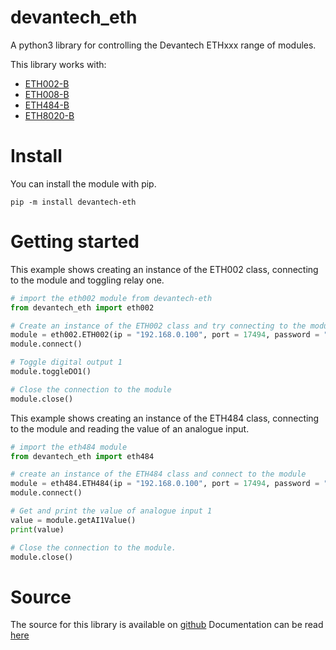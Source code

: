 # devantech_eth

A python3 library for controlling the Devantech ETHxxx range of modules.

This library works with:

* [ETH002-B](https://www.robot-electronics.co.uk/eth002b.html)
* [ETH008-B](https://www.robot-electronics.co.uk/eth008b.html)
* [ETH484-B](https://www.robot-electronics.co.uk/eth484b.html)
* [ETH8020-B](https://www.robot-electronics.co.uk/products/relay-modules/ethernet-relay/eth8020-20-x-16a-ethernet-relay.html)

# Install

You can install the module with pip.

```
pip -m install devantech-eth
```

# Getting started

This example shows creating an instance of the ETH002 class, connecting to the module and toggling relay one.

```python
# import the eth002 module from devantech-eth
from devantech_eth import eth002

# Create an instance of the ETH002 class and try connecting to the module
module = eth002.ETH002(ip = "192.168.0.100", port = 17494, password = "password")
module.connect()

# Toggle digital output 1
module.toggleDO1()

# Close the connection to the module
module.close()
```

This example shows creating an instance of the ETH484 class, connecting to the module and reading the value of an analogue input.

```python
# import the eth484 module
from devantech_eth import eth484

# create an instance of the ETH484 class and connect to the module
module = eth484.ETH484(ip = "192.168.0.100", port = 17494, password = "password")
module.connect()

# Get and print the value of analogue input 1
value = module.getAI1Value()
print(value)

# Close the connection to the module.
module.close()
```
# Source

The source for this library is available on [github](https://github.com/devantech/devantech_eth_python)
Documentation can be read [here](https://devantech.github.io/devantech_eth_python/devantech_eth.html)
